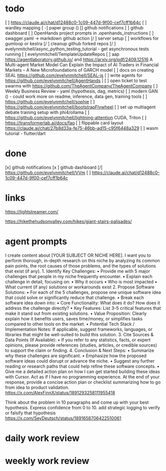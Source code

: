 # todo
[ ] https://claude.ai/chat/d12488c0-1c09-447d-9f00-cef7cff1b64c
[ ] wardley mapping
[ -] paper group ()
[] github notifications
[ ] github dashboard
[ ] OpenHands project prompts in .openhands_instructions
[ ] swagger.yaml -> markdown github action
[/ ] server setup
[ ] workflows for gumloop or kestra
[/ ] cleanup github forked repos
[/ ] evelynmitchell/async_python_testing_tutorial - get asynchronous tests running
[ ] evelynmitchell/TemplateUpdateRepos
[ ] aap https://agentlaboratory.github.io/ and https://arxiv.org/pdf/2409.12516 A Multi-agent Market Model Can Explain the Impact of AI Traders in Financial Markets – A New Microfoundations of GARCH model
[ ] docs on creating SEAL https://github.com/evelynmitchell/SEAL-js
[ ] write agents for https://github.com/evelynmitchell/AgentHands |
[ ] open ticket to test swarms with https://github.com/TheAgentCompany/TheAgentCompany
[ ] Weekly Business Review - yaml (hypothesis, dag, metrics)
[ ] modern GAN () - could work more on readme, inference, data gen, training tools
[ ] https://github.com/evelynmitchell/sophie
[ ] https://github.com/evelynmitchell/bootstrapFlywheel
[ ] set up multiagent debate training setup with phi4/ollama
[ ] https://github.com/evelynmitchell/lightning-attention CUDA, Triton
[ ] https://transformerlab.ai/docs/faq
[ ] flippable card layout https://claude.ai/chat/27b8d33a-fe75-46bb-ad15-c95f6448a329
[ ] wasm tutorial - flutter/dart

# done

[x] github notifications
[x ] github dashboard
[/] https://github.com/evelynmitchell/VVm
[ ] https://claude.ai/chat/d12488c0-1c09-447d-9f00-cef7cff1b64c
# links

https://lightstreamer.com/

https://hikethehudsonvalley.com/hikes/giant-stairs-palisades/

# agent prompts

I create content about [YOUR SUBJECT OR NICHE HERE]. I want you to perform thorough, in-depth research on this niche by analyzing its common pain points, the root causes of those problems, and the types of solutions that exist (if any). 1. Identify Key Challenges: • Provide me with 5 major challenges that people in my niche frequently encounter. • Explain each challenge in detail, focusing on: • Why it occurs • Who is most impacted • What current (if any) solutions or workarounds exist 2. Propose Software Solutions: • For each of the 5 challenges, propose one unique software idea that could solve or significantly reduce that challenge. • Break each software idea down into: • Core Functionality: What does it do? How does it address the challenge directly? • Key Features: List 3–5 critical features that make it stand out from existing solutions. • Value Proposition: Clearly explain how it benefits users, saves time/money, or simplifies tasks compared to other tools on the market. • Potential Tech Stack / Implementation Notes: If applicable, suggest frameworks, languages, or libraries that might be well-suited to build this solution. 3. Cite Sources & Data Points (If Available): • If you refer to any statistics, facts, or expert opinions, please provide references (studies, articles, or credible sources) to support the claim or finding. 4. Conclusion & Next Steps: • Summarize why these challenges are significant. • Emphasize how the proposed software ideas could disrupt or advance the niche. • Suggest any further reading or research paths that could help refine these software concepts. • Give me a detailed action plan on how I can get started building these ideas with Cursor. Act as if I have no programming experience. At the end of your response, provide a concise action plan or checklist summarizing how to go from idea to product validation.
https://x.com/AlexFinnX/status/1891293258111955418


Think about the problem in 10 paragraphs and come up with your best hypothesis. Express confidence from 0 to 10. add strategic logging to verify or falsify that hypothesis
https://x.com/SevDeutsch/status/1891658706422510061
# daily work review

# weekly work review
